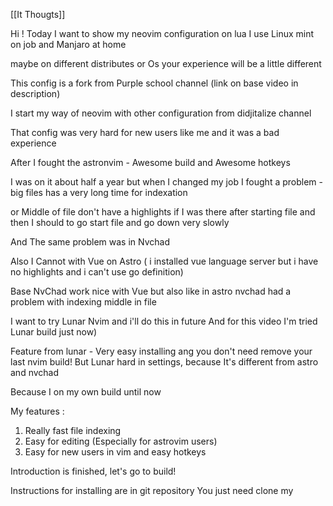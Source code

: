 [[It Thougts]]

Hi !
Today I want to show my neovim configuration on lua
I use Linux mint on job and Manjaro at home

maybe on different distributes or Os your experience will be a little different

This config is a fork from Purple school channel
(link on base video in description)

I start my way of neovim with  other configuration from didjitalize channel 

That config was very hard for new users like me and it was a bad experience 

After I fought the astronvim - Awesome build 
and Awesome hotkeys

I was on it about half a year but when I changed my job I fought a problem - big files has a very long time for indexation 

or Middle of file don't have a highlights if I was there after starting file and then I should to go start file and go down very slowly

And The same problem was in Nvchad 

Also I Cannot with Vue on Astro ( i installed vue language server but i have no highlights and i can't use go definition)

Base NvChad work nice with Vue but also like in astro nvchad had a problem with indexing middle in file 

I want to try Lunar Nvim and i'll do this in future
And for this video I'm tried  Lunar build just now)

Feature from lunar - Very easy installing ang you don't need remove your last nvim build!
But Lunar hard in settings, because It's different from astro and nvchad


Because I on my own build  until now

My features :
1. Really fast file indexing 
2. Easy for editing (Especially for astrovim users)
3. Easy for new users in vim and easy hotkeys

Introduction is finished, let's go to build!

Instructions for installing are in git repository
You just need clone my 





